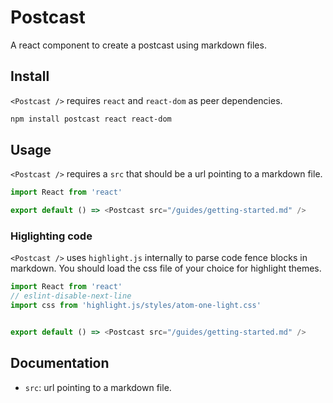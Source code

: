 # Postcast

A react component to create a postcast using markdown files.

## Install

`<Postcast />` requires `react` and `react-dom` as peer dependencies.

```bash
npm install postcast react react-dom
```

## Usage

`<Postcast />` requires a `src` that should be a url pointing to a markdown file.

```js
import React from 'react'

export default () => <Postcast src="/guides/getting-started.md" />

```

### Higlighting code

`<Postcast />` uses `highlight.js` internally to parse code fence blocks in markdown. You should load the css file of your choice for highlight themes.

```js
import React from 'react'
// eslint-disable-next-line 
import css from 'highlight.js/styles/atom-one-light.css'


export default () => <Postcast src="/guides/getting-started.md" />

```

## Documentation

- `src`: url pointing to a markdown file.



